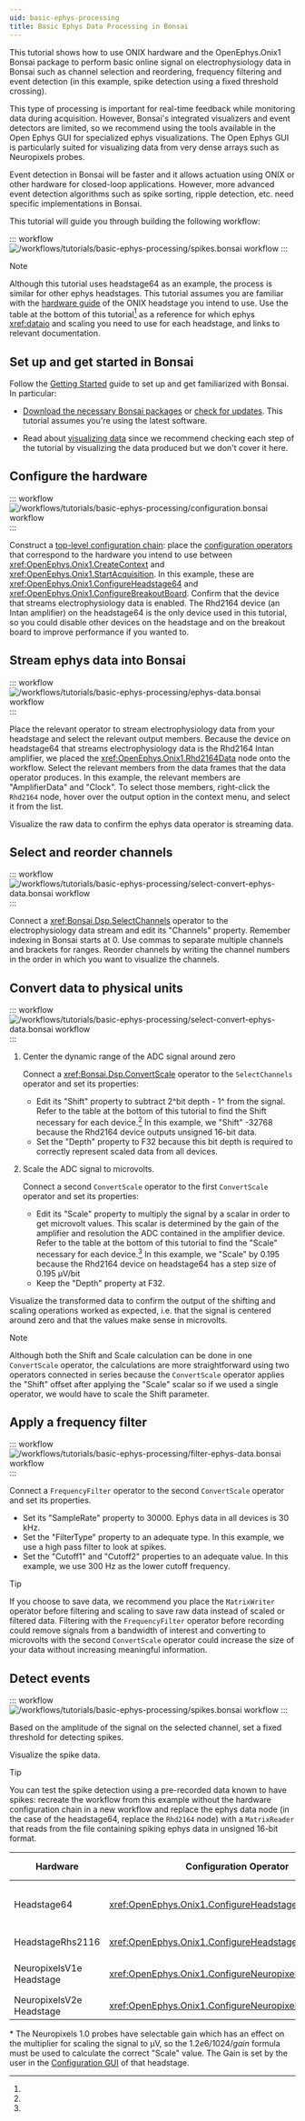 ```yaml
---
uid: basic-ephys-processing
title: Basic Ephys Data Processing in Bonsai
---
```


<!-- I think this tutorial should use a file to show the actual spike data and then show how to modify it for online data -->

This tutorial shows how to use ONIX hardware and the OpenEphys.Onix1 Bonsai package to perform basic online signal
on electrophysiology data in Bonsai such as channel selection and reordering, frequency filtering and event detection (in this example, spike detection using a fixed threshold crossing).

This type of processing is important for real-time feedback while monitoring data during acquisition. However, Bonsai's integrated visualizers and event detectors are limited, so we recommend using the tools available in the Open Ephys GUI for specialized ephys visualizations. The Open Ephys GUI is particularly suited for visualizing data from very dense arrays such as Neuropixels probes.
<!-- You can follow the Visualizing data in the Open Ephys GUI tutorial to set up your system to acquire in Bonsai and visualize in the Open Ephys GUI.  -->

 Event detection in Bonsai will be faster and it allows actuation using ONIX or other hardware for closed-loop applications. However, more advanced event detection algorithms such as spike sorting, ripple detection, etc. need specific implementations in Bonsai.

This tutorial will guide you through building the following workflow: 

::: workflow
![/workflows/tutorials/basic-ephys-processing/spikes.bonsai workflow](../../workflows/tutorials/basic-ephys-processing/spikes.bonsai)
:::

> [!NOTE]
> Although this tutorial uses headstage64 as an example, the process is similar for other ephys headstages. This
> tutorial assumes you are familiar with the [hardware guide](xref:hardware) of the ONIX headstage you intend to use.
> Use the table at the bottom of this tutorial[^1] as a reference for which ephys <xref:dataio> and scaling
> you need to use for each headstage, and links to relevant documentation. 

## Set up and get started in Bonsai

Follow the [Getting Started](xref:getting-started) guide to set up and get familiarized with Bonsai. In particular:

- [Download the necessary Bonsai packages](xref:install-configure-bonsai#install-packages-in-bonsai) or 
[check for updates](xref:install-configure-bonsai#update-packages-in-bonsai). This tutorial assumes 
you're using the latest software.

- Read about [visualizing data](xref:visualize-data) since we recommend checking each step of the tutorial by visualizing the data produced but we don't cover it here.

## Configure the hardware

::: workflow
![/workflows/tutorials/basic-ephys-processing/configuration.bonsai workflow](../../workflows/tutorials/basic-ephys-processing/configuration.bonsai)
:::

Construct a [top-level configuration chain](xref:initialize-onicontext): place the
[configuration operators](xref:configure) that correspond to the hardware you intend to use between
<xref:OpenEphys.Onix1.CreateContext> and <xref:OpenEphys.Onix1.StartAcquisition>. In this example, these are
<xref:OpenEphys.Onix1.ConfigureHeadstage64> and <xref:OpenEphys.Onix1.ConfigureBreakoutBoard>. Confirm that the device
that streams electrophysiology data is enabled. The Rhd2164 device (an Intan amplifier) on the headstage64 is the
only device used in this tutorial, so you could disable other devices on the headstage and on the breakout board to improve performance if you wanted to.

## Stream ephys data into Bonsai

::: workflow
![/workflows/tutorials/basic-ephys-processing/ephys-data.bonsai workflow](../../workflows/tutorials/basic-ephys-processing/ephys-data.bonsai)
:::

Place the relevant operator to stream electrophysiology data from your headstage and select the relevant output
members. Because the device on headstage64 that streams electrophysiology data is the Rhd2164 Intan amplifier, we
placed the <xref:OpenEphys.Onix1.Rhd2164Data> node onto the workflow. Select the relevant members from the data
frames that the data operator produces. In this example, the relevant members are "AmplifierData" and "Clock". To select those members, right-click the `Rhd2164` node, hover over the output option in the context menu, and select it from
the list.

<!-- placeholder for visual demonstrating the output member selection -->

Visualize the raw data to confirm the ephys data operator is streaming data. 

<!-- placeholder for visual demonstrating streaming data -->

<!-- Now stop the workflow -->

## Select and reorder channels

::: workflow
![/workflows/tutorials/basic-ephys-processing/select-convert-ephys-data.bonsai workflow](../../workflows/tutorials/basic-ephys-processing/select-convert-ephys-data.bonsai)
:::

Connect a <xref:Bonsai.Dsp.SelectChannels> operator to the electrophysiology data stream and edit its "Channels" property.
Remember indexing in Bonsai starts at 0. Use commas to separate multiple channels and brackets for ranges.
Reorder channels by writing the channel numbers in the order in which you want to visualize the channels.

## Convert data to physical units

::: workflow
![/workflows/tutorials/basic-ephys-processing/select-convert-ephys-data.bonsai workflow](../../workflows/tutorials/basic-ephys-processing/select-convert-ephys-data.bonsai)
:::

1. Center the dynamic range of the ADC signal around zero

    Connect a <xref:Bonsai.Dsp.ConvertScale> operator to the `SelectChannels` operator and set its properties:
    - Edit its "Shift" property to subtract 2^bit depth - 1^ from the signal. Refer to the table at the bottom of
    this tutorial to find the Shift necessary for each device.[^1] In this example, we "Shift" -32768 because the 
    Rhd2164 device outputs unsigned 16-bit data.
    - Set the "Depth" property to F32 because this bit depth is required to correctly represent scaled data from all
    devices.

1. Scale the ADC signal to microvolts.

    Connect a second `ConvertScale` operator to the first `ConvertScale` operator and set its properties:
    - Edit its "Scale" property to multiply the signal by a scalar in order to get microvolt values. This scalar is
    determined by the gain of the amplifier and resolution the ADC contained in the amplifier device. Refer to the
    table at the bottom of this tutorial to find the "Scale" necessary for each device.[^1] In this example, we
    "Scale" by 0.195 because the Rhd2164 device on headstage64 has a step size of 0.195 μV/bit
    - Keep the "Depth" property at F32.

Visualize the transformed data to confirm the output of the shifting and scaling operations
worked as expected, i.e. that the signal is centered around zero and that the values make sense in microvolts.

> [!NOTE]
> Although both the Shift and Scale calculation can be done in one `ConvertScale` operator, the calculations are
> more straightforward using two operators connected in series because the `ConvertScale` operator applies the
> "Shift" offset after applying the "Scale" scalar so if we used a single operator, we would have to scale the Shift
> parameter.

<!-- placeholder for visual demonstrating the scaled data -->

## Apply a frequency filter

::: workflow
![/workflows/tutorials/basic-ephys-processing/filter-ephys-data.bonsai workflow](../../workflows/tutorials/basic-ephys-processing/filter-ephys-data.bonsai)
:::

Connect a `FrequencyFilter` operator to the second `ConvertScale` operator and set its properties.
- Set its "SampleRate" property to 30000. Ephys data in all devices is 30 kHz.
- Set the "FilterType" property to an adequate type. In this example, we use a high pass filter to look at spikes.
- Set the "Cutoff1" and "Cutoff2" properties to an adequate value. In this example, we use 300 Hz as the
    lower cutoff frequency. 

<!-- placeholder for visual demonstrating the scaled, filtered data -->

> [!TIP] 
> If you choose to save data, we recommend you place the `MatrixWriter` operator before filtering and scaling to save raw
> data instead of scaled or filtered data. Filtering with the `FrequencyFilter` operator before recording could remove signals from a bandwidth of interest and converting to microvolts with the second `ConvertScale` operator could increase the size of your data without increasing meaningful information.

## Detect events

::: workflow
![/workflows/tutorials/basic-ephys-processing/spikes.bonsai workflow](../../workflows/tutorials/basic-ephys-processing/spikes.bonsai)
:::

Based on the amplitude of the signal on the selected channel, set a fixed threshold for detecting spikes. <!-- discuss these details -->

Visualize the spike data.

<!-- placeholder for visual demonstrating the spike data -->

> [!TIP] 
> You can test the spike detection using a pre-recorded data known to have spikes: recreate the
> workflow from this example without the hardware configuration chain in a new workflow and replace the ephys data node (in the case of the headstage64, replace
> the `Rhd2164` node) with a `MatrixReader` that reads from the file containing spiking ephys data in unsigned 16-bit format.


[^1]:

| Hardware                     | Configuration Operator                                  | Ephys Device                                                                                                            | Ephys Data Operator                       | Data Frame                                     | Shift  | Scale                  |
|------------------------------|---------------------------------------------------------|-------------------------------------------------------------------------------------------------------------------------|-------------------------------------------|------------------------------------------------|--------|------------------------|
| Headstage64                  | <xref:OpenEphys.Onix1.ConfigureHeadstage64>             | [Intan Rhd2164 (amplifier channels)](https://intantech.com/files/Intan_RHD2164_datasheet.pdf)                           | <xref:OpenEphys.Onix1.Rhd2164Data>        | <xref:OpenEphys.Onix1.Rhd2164DataFrame>        | -32768 | 0.195                  |
| HeadstageRhs2116             | <xref:OpenEphys.Onix1.ConfigureHeadstageRhs2116>        | [Intan Rhs2116](https://intantech.com/files/Intan_RHS2116_datasheet.pdf)                                                | <xref:OpenEphys.Onix1.Rhs2116Data>        | <xref:OpenEphys.Onix1.Rhs2116DataFrame>        | -32768 | 0.195                  |
| NeuropixelsV1e<wbr>Headstage | <xref:OpenEphys.Onix1.ConfigureNeuropixelsV1eHeadstage> | [Neuropixels 1.0 probe (AP)](https://www.neuropixels.org/_files/ugd/328966_c5e4d31e8a974962b5eb8ec975408c9f.pdf)        | <xref:OpenEphys.Onix1.NeuropixelsV1eData> | <xref:OpenEphys.Onix1.NeuropixelsV1DataFrame>  | -512   | $1.2e6/1024/gain$*     |
| NeuropixelsV2e<wbr>Headstage | <xref:OpenEphys.Onix1.ConfigureNeuropixelsV2eHeadstage> | [Neuropixels 2.0 probe](https://www.neuropixels.org/_files/ugd/328966_2b39661f072d405b8d284c3c73588bc6.pdf)             | <xref:OpenEphys.Onix1.NeuropixelsV2eData> | <xref:OpenEphys.Onix1.NeuropixelsV2eDataFrame> | -2048  | 2.4414                 |


\* The Neuropixels 1.0 probes have selectable gain which has an effect on the multiplier for scaling the signal to μV, so the $1.2e6/1024/gain$ formula must be used to calculate the correct "Scale" value. The Gain is set by the user in the [Configuration GUI](xref:np1e_gui) of that headstage.
